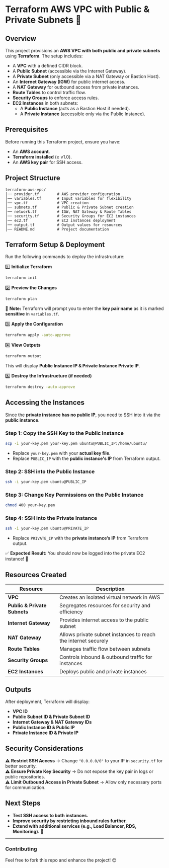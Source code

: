 # **Terraform AWS VPC with Public & Private Subnets** 🚀

## **Overview**
This project provisions an **AWS VPC with both public and private subnets** using **Terraform**. The setup includes:
- A **VPC** with a defined CIDR block.
- A **Public Subnet** (accessible via the Internet Gateway).
- A **Private Subnet** (only accessible via a NAT Gateway or Bastion Host).
- An **Internet Gateway (IGW)** for public internet access.
- A **NAT Gateway** for outbound access from private instances.
- **Route Tables** to control traffic flow.
- **Security Groups** to enforce access rules.
- **EC2 Instances** in both subnets:
  - A **Public Instance** (acts as a Bastion Host if needed).
  - A **Private Instance** (accessible only via the Public Instance).

## **Prerequisites**
Before running this Terraform project, ensure you have:
- An **AWS account**.
- **Terraform installed** (≥ v1.0).
- An **AWS key pair** for SSH access.

## **Project Structure**
```
terraform-aws-vpc/
│── provider.tf        # AWS provider configuration
│── variables.tf       # Input variables for flexibility
│── vpc.tf             # VPC creation
│── subnets.tf         # Public & Private Subnet creation
│── network.tf         # IGW, NAT Gateway & Route Tables
│── security.tf        # Security Groups for EC2 instances
│── ec2.tf             # EC2 instances deployment
│── output.tf          # Output values for resources
│── README.md          # Project documentation
```

## **Terraform Setup & Deployment**
Run the following commands to deploy the infrastructure:

1️⃣ **Initialize Terraform**
```sh
terraform init
```

2️⃣ **Preview the Changes**
```sh
terraform plan
```
📌 **Note:** Terraform will prompt you to enter the **key pair name** as it is marked **sensitive** in `variables.tf`.

3️⃣ **Apply the Configuration**
```sh
terraform apply -auto-approve
```

4️⃣ **View Outputs**
```sh
terraform output
```
This will display **Public Instance IP & Private Instance Private IP**.

5️⃣ **Destroy the Infrastructure (if needed)**
```sh
terraform destroy -auto-approve
```

## **Accessing the Instances**
Since the **private instance has no public IP**, you need to SSH into it via the **public instance**.

### **Step 1: Copy the SSH Key to the Public Instance**
```sh
scp -i your-key.pem your-key.pem ubuntu@PUBLIC_IP:/home/ubuntu/
```
- Replace `your-key.pem` with your **actual key file**.
- Replace `PUBLIC_IP` with the **public instance's IP** from Terraform output.

### **Step 2: SSH into the Public Instance**
```sh
ssh -i your-key.pem ubuntu@PUBLIC_IP
```

### **Step 3: Change Key Permissions on the Public Instance**
```sh
chmod 400 your-key.pem
```

### **Step 4: SSH into the Private Instance**
```sh
ssh -i your-key.pem ubuntu@PRIVATE_IP
```
- Replace `PRIVATE_IP` with the **private instance’s IP** from Terraform output.

✅ **Expected Result:** You should now be logged into the private EC2 instance! 🎉

## **Resources Created**
| Resource         | Description |
|-----------------|-------------|
| **VPC** | Creates an isolated virtual network in AWS |
| **Public & Private Subnets** | Segregates resources for security and efficiency |
| **Internet Gateway** | Provides internet access to the public subnet |
| **NAT Gateway** | Allows private subnet instances to reach the internet securely |
| **Route Tables** | Manages traffic flow between subnets |
| **Security Groups** | Controls inbound & outbound traffic for instances |
| **EC2 Instances** | Deploys public and private instances |

## **Outputs**
After deployment, Terraform will display:
- **VPC ID**
- **Public Subnet ID & Private Subnet ID**
- **Internet Gateway & NAT Gateway IDs**
- **Public Instance ID & Public IP**
- **Private Instance ID & Private IP**

## **Security Considerations**
⚠ **Restrict SSH Access** → Change `"0.0.0.0/0"` to your IP in `security.tf` for better security.  
⚠ **Ensure Private Key Security** → Do not expose the key pair in logs or public repositories.  
⚠ **Limit Outbound Access in Private Subnet** → Allow only necessary ports for communication.  

## **Next Steps**
- **Test SSH access to both instances.**
- **Improve security by restricting inbound rules further.**
- **Extend with additional services (e.g., Load Balancer, RDS, Monitoring).** 🚀

---

### **Contributing**
Feel free to fork this repo and enhance the project! 😊
